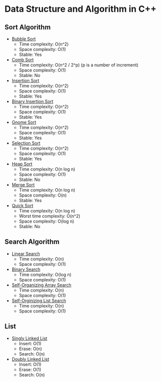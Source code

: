 # Data Structure and Algorithm in C++
## Sort Algorithm
- [Bubble Sort](https://github.com/zulinx86/data-structure-and-algorithm-in-cpp/blob/main/sort/bubble_sort.cpp)
	- Time complexity: O(n^2)
	- Space complexity: O(1)
	- Stable: Yes
- [Comb Sort](https://github.com/zulinx86/data-structure-and-algorithm-in-cpp/blob/main/sort/comb_sort.cpp)
	- Time complexity: O(n^2 / 2^p) (p is a number of increment)
	- Space complexity: O(1)
	- Stable: No
- [Insertion Sort](https://github.com/zulinx86/data-structure-and-algorithm-in-cpp/blob/main/sort/insertion_sort.cpp)
	- Time complexity: O(n^2)
	- Space complexity: O(1)
	- Stable: Yes
- [Binary Insertion Sort](https://github.com/zulinx86/data-structure-and-algorithm-in-cpp/blob/main/sort/binary_insertion_sort.cpp)
	- Time complexity: O(n^2)
	- Space complexity: O(1)
	- Stable: Yes
- [Gnome Sort](https://github.com/zulinx86/data-structure-and-algorithm-in-cpp/blob/main/sort/gnome_sort.cpp)
	- Time complexity: O(n^2)
	- Space complexity: O(1)
	- Stable: Yes
- [Selection Sort](https://github.com/zulinx86/data-structure-and-algorithm-in-cpp/blob/main/sort/selection_sort.cpp)
	- Time complexity: O(n^2)
	- Space complexity: O(1)
	- Stable: Yes
- [Heap Sort](https://github.com/zulinx86/data-structure-and-algorithm-in-cpp/blob/main/sort/heap_sort.cpp)
	- Time complexity: O(n log n)
	- Space complexity: O(1)
	- Stable: No
- [Merge Sort](https://github.com/zulinx86/data-structure-and-algorithm-in-cpp/blob/main/sort/merge_sort.cpp)
	- Time complexity: O(n log n)
	- Space complexity: O(n)
	- Stable: Yes
- [Quick Sort](https://github.com/zulinx86/data-structure-and-algorithm-in-cpp/blob/main/sort/quick_sort.cpp)
	- Time complexity: O(n log n)
	- Worst time complexity: O(n^2)
	- Space complexity: O(log n)
	- Stable: No


## Search Algorithm
- [Linear Search](https://github.com/zulinx86/data-structure-and-algorithm-in-cpp/blob/main/search/linear_search.cpp)
	- Time complexity: O(n)
	- Space complexity: O(1)
- [Binary Search](https://github.com/zulinx86/data-structure-and-algorithm-in-cpp/blob/main/search/binary_search.cpp)
	- Time complexity: O(log n)
	- Space complexity: O(1)
- [Self-Organizing Array Search](https://github.com/zulinx86/data-structure-and-algorithm-in-cpp/blob/main/search/self_organizing_array_search.cpp)
	- Time complexity: O(n)
	- Space complexity: O(1)
- [Self-Orginizing List Search](https://github.com/zulinx86/data-structure-and-algorithm-in-cpp/blob/main/search/self_organizing_list_search.cpp)
	- Time complexity: O(n)
	- Space complexity: O(1)


## List
- [Singly Linked List](https://github.com/zulinx86/data-structure-and-algorithm-in-cpp/blob/main/list/singly_linked_list.cpp)
	- Insert: O(1)
	- Erase: O(n)
	- Search: O(n)
- [Doubly Linked List](https://github.com/zulinx86/data-structure-and-algorithm-in-cpp/blob/main/list/doubly_linked_list.cpp)
	- Insert: O(1)
	- Erase: O(1)
	- Search: O(n)
